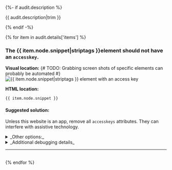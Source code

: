 {%- if audit.description %}

{{ audit.description|trim }}

{% endif -%}

{% for item in audit.details['items'] %}

### The {{ item.node.snippet|striptags }}element should not have an `accesskey`.

__Visual location:__
{# TODO: Grabbing screen shots of specific elements can probably be automated #}
![{{ item.node.snippet|striptags }} element with an access key](https://via.placeholder.com/150x50)

__HTML location:__

```html
{{ item.node.snippet }}
```

#### Suggested solution:
Unless this website is an app, remove all `accesskeys` attributes. They can interfere with assistive technology.

<details>
<summary>_Other options:_</summary>
{{ item.node.explanation|escape|replace('  ', '<br>') }}
</details>

<details>
<summary>_Additional debugging details_</summary>
Path:<br>
<code>{{ item.node.path }}</code><br>
Selector:<br>
<code>{{ item.node.selector }}</code>
</details>

<hr>

<br>
{% endfor %}